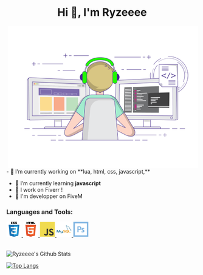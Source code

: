 <h1 align="center">Hi 👋, I'm Ryzeeee</h1>
<img align="right" alt="GIF" src="https://raw.githubusercontent.com/devSouvik/devSouvik/master/gif3.gif" width="500"/>
- 🔭 I’m currently working on **lua, html, css, javascript,**

- 🌱 I’m currently learning **javascript**
- 🌱 I work on Fiverr !
- 🌱 I'm developper on FiveM


<h3 align="left">Languages and Tools:</h3>
<p align="left">
  <a href="https://www.w3schools.com/css/" target="_blank"> <img src="https://raw.githubusercontent.com/devicons/devicon/master/icons/css3/css3-original-wordmark.svg" alt="css3" width="40" height="40"/> </a> 
  <a href="https://www.w3.org/html/" target="_blank"> <img src="https://raw.githubusercontent.com/devicons/devicon/master/icons/html5/html5-original-wordmark.svg" alt="html5" width="40" height="40"/> </a> <a href="https://developer.mozilla.org/en-US/docs/Web/JavaScript" target="_blank"> <img src="https://raw.githubusercontent.com/devicons/devicon/master/icons/javascript/javascript-original.svg" alt="javascript" width="40" height="40"/> </a> 
  <a href="https://www.mysql.com/" target="_blank"> <img src="https://raw.githubusercontent.com/devicons/devicon/master/icons/mysql/mysql-original-wordmark.svg" alt="mysql" width="40" height="40"/> </a> 
  <a href="https://www.photoshop.com/en" target="_blank"> <img src="https://raw.githubusercontent.com/devicons/devicon/master/icons/photoshop/photoshop-line.svg" alt="photoshop" width="40" height="40"/> </a> 
 </p>

<br>

<img align="center" src="https://github-readme-stats.vercel.app/api?username=Ryzeeee&include_all_commits=true&count_private=true&show_icons=true&line_height=20&title_color=7A7ADB&icon_color=2234AE&text_color=D3D3D3&bg_color=0,000000,130F40" alt="Ryzeeee's Github Stats">

</br>

[![Top Langs](https://github-readme-stats.vercel.app/api/top-langs/?username=Ryzeeee&layout=compact&text_color=daf7dc&bg_color=151515)](https://github.com/Ryzeeee/github-readme-stats)
